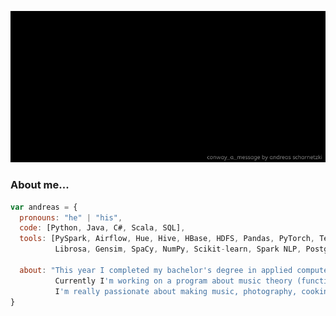 ![conway a message](intro.gif)

### About me...

```javascript
var andreas = {
  pronouns: "he" | "his",
  code: [Python, Java, C#, Scala, SQL],
  tools: [PySpark, Airflow, Hue, Hive, HBase, HDFS, Pandas, PyTorch, TensorFlow, Keras, 
          Librosa, Gensim, SpaCy, NumPy, Scikit-learn, Spark NLP, Postgres],

  about: "This year I completed my bachelor's degree in applied computer science at HTW-Berlin.\n
          Currently I'm working on a program about music theory (functional harmony) and get myself familiar with AI-driven art.\n
          I'm really passionate about making music, photography, cooking and have a professional medical background."
}
```
<!--gif src: https://giphy.com/catturaproduction-->
<!--<p><img src="https://media0.giphy.com/media/67SVlMfSytb5VfvD90/giphy.gif?cid=790b76114f88c47a934405f726b4c22e244398cee21575af&rid=giphy.gif" width="60"></p>-->
